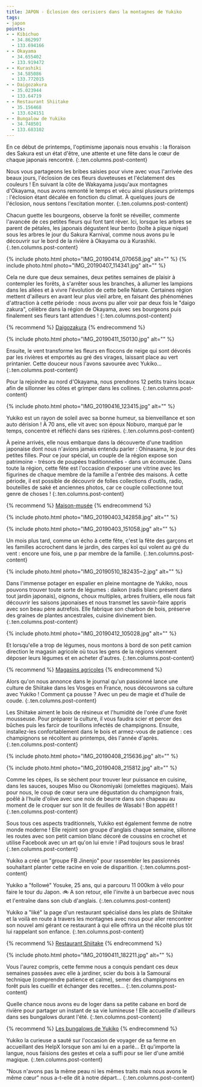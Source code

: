 ```yaml
---
title: JAPON - Éclosion des cerisiers dans la montagnes de Yukiko
tags:
- japon
points:
- - Kibichuo
  - 34.862997
  - 133.694166
- - Okayama
  - 34.655402
  - 133.919472
- - Kurashiki
  - 34.585086
  - 133.772015
- - Daigozakura
  - 35.023944
  - 133.64719
- - Restaurant Shiitake
  - 35.156468
  - 133.624151
- - Bungalow de Yukiko
  - 34.748501
  - 133.683102
---
```


En ce début de printemps, l'optimisme japonais nous envahis : la floraison
des Sakura est un état d'être, une attente et une fête dans le cœur de
chaque japonais rencontré.
{:.ten.columns.post-content}

Nous vous partageons les bribes saisies pour vivre avec vous l'arrivée des
beaux jours, l'éclosion de ces fleurs duveteuses et l'éclatement des
couleurs ! En suivant la côte de Wakayama jusqu'aux montagnes d'Okayama,
nous avons remonté le temps et vécu ainsi plusieurs printemps : l'éclosion
étant décalée en fonction du climat. À  quelques jours de l'éclosion, nous
sentons l'excitation monter.
{:.ten.columns.post-content}

<!--fin extrait-->

Chacun guette les bourgeons, observe la forêt se réveiller, commente
l'avancée de ces petites fleurs qui font tant rêver. Ici, lorsque les
arbres se parent de pétales, les japonais dégustent leur bento (boîte à
pique nique) sous les arbres le jour du Sakura Karnival, comme nous avons
pu le découvrir sur le bord de la rivière à Okayama ou à Kurashiki.
{:.ten.columns.post-content}


{% include photo.html photo="IMG_20190414_070658.jpg" alt="" %}
{% include photo.html photo="IMG_20190407_114341.jpg" alt="" %}

Cela ne dure que deux semaines, deux petites semaines de plaisir à
contempler les forêts, à s'arrêter sous les branches, à allumer les
lampions dans les allées et à vivre l'évolution de cette belle Nature.
Certaines région mettent d'ailleurs en avant leur plus vieil arbre, en
faisant des phénomènes d'attraction à cette période : nous avons pu aller
voir par deux fois le "daigo zakura", célèbre dans la région de Okayama,
avec ses bourgeons puis finalement ses fleurs tant attendues !
{:.ten.columns.post-content}

{% recommend %}
[Daigozakura](http://ge0.me/w21eg6-dkH/Daigozakura_Cherry_Blossoms)
{% endrecommend %}

{% include photo.html photo="IMG_20190411_150130.jpg" alt="" %}

Ensuite, le vent transforme les fleurs en flocons de neige qui sont dévorés
par les rivières et emportés au gré des virages, laissant place au vert
printanier. Cette douceur nous l'avons savourée avec Yukiko...
{:.ten.columns.post-content}

Pour la rejoindre au nord d'Okayama, nous prendrons 12 petits trains locaux
afin de sillonner les côtes et grimper dans les collines.
{:.ten.columns.post-content}

{% include photo.html photo="IMG_20190416_123415.jpg" alt="" %}

Yukiko est un rayon de soleil avec sa bonne humeur, sa bienveillance et son
auto dérision ! À 70 ans, elle vit avec son époux Noburo, marqué par le
temps, concentré et réfléchi dans ses rizières.
{:.ten.columns.post-content}

À peine arrivés, elle nous embarque dans la découverte d'une tradition
japonaise dont nous n'avions jamais entendu parler : Ohinasama, le jour des
petites filles. Pour ce jour spécial, un couple de la région expose son
patrimoine - trésors de poupées traditionnelles - dans un écomusée. Dans
toute la région, cette fête est l'occasion d'exposer une vitrine avec les
figurines de chaque membre de la famille a l'entrée des maisons. À cette
période, il est possible de découvrir de folles collections d'outils,
radio, bouteilles de saké et anciennes photos, car ce couple collectionne
tout genre de choses !
{:.ten.columns.post-content}

{% recommend %}
[Maison-musée](http://ge0.me/021eA9OlzC/Musée_%3F)
{% endrecommend %}

{% include photo.html photo="IMG_20190403_142858.jpg" alt="" %}

{% include photo.html photo="IMG_20190403_151058.jpg" alt="" %}

Un mois plus tard, comme un écho à cette fête, c'est la fête des garçons et
les familles accrochent dans le jardin, des carpes koï qui volent au gré du
vent : encore une fois, une p par membre de la famille.
{:.ten.columns.post-content}

{% include photo.html photo="IMG_20190510_182435~2.jpg" alt="" %}

Dans l'immense potager en espalier en pleine montagne de Yukiko, nous
pouvons trouver toute sorte de légumes : daikon (radis blanc présent dans
tout jardin japonais), oignons, choux multiples, arbres fruitiers, elle
nous fait découvrir les saisons japonaises et nous transmet les
savoir-faire appris avec son beau père autrefois. Elle fabrique son charbon
de bois, préserve des graines de plantes ancestrales, cuisine divinement
bien.
{:.ten.columns.post-content}

{% include photo.html photo="IMG_20190412_105028.jpg" alt="" %}

Et lorsqu'elle a trop de légumes, nous montons à bord de son petit camion
direction le magasin agricole où tous les gens de la régions viennent
déposer leurs légumes et en acheter d'autres.
{:.ten.columns.post-content}

{% recommend %}
[Magasins agricoles](http://ge0.me/021eBMBKq5/Magasins_agricoles)
{% endrecommend %}

Alors qu'on nous annonce dans le journal qu'un passionné lance une culture
de Shiitake dans les Vosges en France, nous découvrons sa culture avec
Yukiko ! Comment ça pousse ? Avec un peu de magie et d'huile de coude.
{:.ten.columns.post-content}

Les Shiitake aiment le bois de résineux et l'humidité de l'orée d'une forêt
mousseuse. Pour préparer la culture, il vous faudra scier et percer des
bûches puis les farcir de tourillons infectés de champignons. Ensuite,
installez-les confortablement dans le bois et armez-vous de patience : ces
champignons se récoltent au printemps, dès l'année d'après.
{:.ten.columns.post-content}

{% include photo.html photo="IMG_20190408_215636.jpg" alt="" %}

{% include photo.html photo="IMG_20190408_215812.jpg" alt="" %}

Comme les cèpes, ils se sèchent pour trouver leur puissance en cuisine,
dans les sauces, soupes Miso ou Okonomiyaki (omelettes magiques).
Mais pour nous, le coup de cœur sera une dégustation du champignon frais,
poêlé à l'huile d'olive avec une noix de beurre dans son chapeau au moment
de le croquer sur son lit de feuilles de Wasabi ! Bon appétit !
{:.ten.columns.post-content}

Sous tous ces aspects traditionnels, Yukiko est également femme de notre
monde moderne ! Elle rejoint son groupe d'anglais chaque semaine, sillonne
les routes avec son petit camion blanc décoré de coussins en crochet et
utilise Facebook avec un art qu'on lui envie ! iPad toujours sous le bras!
{:.ten.columns.post-content}

Yukiko a créé un "groupe FB Jinenjo" pour rassembler les passionnés
souhaitant planter cette racine en voie de disparition.
{:.ten.columns.post-content}

Yukiko a "followé" Yosuke, 25 ans, qui a parcouru 11 000km à vélo pour
faire le tour du Japon. 🚲 A son retour, elle l'invite à un barbecue avec
nous et l'entraîne dans son club d'anglais.
{:.ten.columns.post-content}

Yukiko a "liké" la page d'un restaurant spécialisé dans les plats de
Shiitake et la voilà en route à travers les montagnes avec nous pour aller
rencontrer son nouvel ami gérant ce restaurant à qui elle offrira un thé
récolté plus tôt lui rappelant son enfance.
{:.ten.columns.post-content}

{% recommend %}
[Restaurant Shiitake](http://ge0.me/0210AEUJgc/Shiitake_restaurant)
{% endrecommend %}

{% include photo.html photo="IMG_20190411_182211.jpg" alt="" %}

Vous l'aurez compris, cette femme nous a conquis pendant ces deux semaines
passées avec elle à jardiner, scier du bois à la Samouraï technique
(comprendre patience et calme), semer des champignons en forêt puis les
cueillir et échanger des recettes...
{:.ten.columns.post-content}

Quelle chance nous avons eu de loger dans sa petite cabane en bord de
rivière pour partager un instant de sa vie lumineuse ! Elle accueille
d'ailleurs dans ses bungalows durant l'été.
{:.ten.columns.post-content}

{% recommend %}
[Les bungalows de Yukiko](http://ge0.me/s21cpipCaA/Bungalow)
{% endrecommend %}

Yukiko la curieuse a sauté sur l'occasion de voyager de sa ferme en
accueillant des HelpX lorsque son ami lui en a parlé... Et qu'importe la
langue, nous faisions des gestes et cela a suffi pour se lier d'une amitié
magique.
{:.ten.columns.post-content}

"Nous n'avons pas la même peau ni les mêmes traits mais nous avons le même
cœur" nous a-t-elle dit à notre départ...
{:.ten.columns.post-content}
